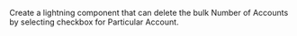  Create a lightning component that can delete the bulk  Number of Accounts by selecting checkbox for Particular Account. 
